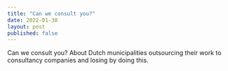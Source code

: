 ```yaml
---
title: "Can we consult you?"
date: 2022-01-30
layout: post
published: false
---
```


Can we consult you?
About Dutch municipalities outsourcing their work to consultancy companies and losing by doing this.